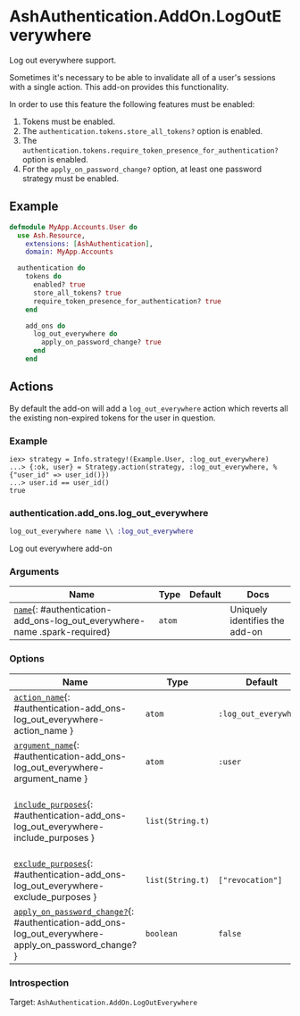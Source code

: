 <!--
This file was generated by Spark. Do not edit it by hand.
-->
# AshAuthentication.AddOn.LogOutEverywhere

Log out everywhere support.

Sometimes it's necessary to be able to invalidate all of a user's sessions
with a single action. This add-on provides this functionality.

In order to use this feature the following features must be enabled:

1. Tokens must be enabled.
2. The `authentication.tokens.store_all_tokens?` option is enabled.
3. The `authentication.tokens.require_token_presence_for_authentication?`
   option is enabled.
4. For the `apply_on_password_change?` option, at least one password strategy
   must be enabled.

## Example

```elixir
defmodule MyApp.Accounts.User do
  use Ash.Resource,
    extensions: [AshAuthentication],
    domain: MyApp.Accounts

  authentication do
    tokens do
      enabled? true
      store_all_tokens? true
      require_token_presence_for_authentication? true
    end

    add_ons do
      log_out_everywhere do
        apply_on_password_change? true
      end
    end
```

## Actions

By default the add-on will add a `log_out_everywhere` action which reverts all
the existing non-expired tokens for the user in question.

### Example

    iex> strategy = Info.strategy!(Example.User, :log_out_everywhere)
    ...> {:ok, user} = Strategy.action(strategy, :log_out_everywhere, %{"user_id" => user_id()})
    ...> user.id == user_id()
    true




### authentication.add_ons.log_out_everywhere
```elixir
log_out_everywhere name \\ :log_out_everywhere
```


Log out everywhere add-on





### Arguments

| Name | Type | Default | Docs |
|------|------|---------|------|
| [`name`](#authentication-add_ons-log_out_everywhere-name){: #authentication-add_ons-log_out_everywhere-name .spark-required} | `atom` |  | Uniquely identifies the add-on |
### Options

| Name | Type | Default | Docs |
|------|------|---------|------|
| [`action_name`](#authentication-add_ons-log_out_everywhere-action_name){: #authentication-add_ons-log_out_everywhere-action_name } | `atom` | `:log_out_everywhere` | The name of the action to generate. |
| [`argument_name`](#authentication-add_ons-log_out_everywhere-argument_name){: #authentication-add_ons-log_out_everywhere-argument_name } | `atom` | `:user` | The name of the user argument to the `:log_out_everywhere` action. |
| [`include_purposes`](#authentication-add_ons-log_out_everywhere-include_purposes){: #authentication-add_ons-log_out_everywhere-include_purposes } | `list(String.t)` |  | Limit the list of token purposes for which tokens will be revoked to those in this list, except those in `exclude_token_purposes`. |
| [`exclude_purposes`](#authentication-add_ons-log_out_everywhere-exclude_purposes){: #authentication-add_ons-log_out_everywhere-exclude_purposes } | `list(String.t)` | `["revocation"]` | Don't revoke tokens with these purposes when logging a user out everywhere. |
| [`apply_on_password_change?`](#authentication-add_ons-log_out_everywhere-apply_on_password_change?){: #authentication-add_ons-log_out_everywhere-apply_on_password_change? } | `boolean` | `false` | Automatically log out all active sessions whenever a password is changed. |





### Introspection

Target: `AshAuthentication.AddOn.LogOutEverywhere`



<style type="text/css">.spark-required::after { content: "*"; color: red !important; }</style>
